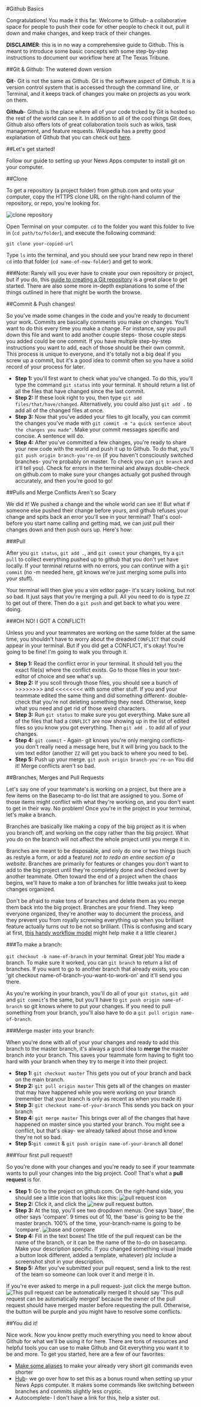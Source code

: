 #Github Basics

Congratulations! You made it this far. Welcome to Github- a collaborative space for people to push their code for other people to check it out, pull it down and make changes, and keep track of their changes.

**DISCLAIMER**: this is in no way a comprehensive guide to Github. This is meant to introduce some basic concepts with some step-by-step instructions to document our workflow here at The Texas Tribune. 

##Git & Github: The watered down version

**Git**- Git is not the same as Github. Git is the software aspect of Github. It is a version control system that is accessed through the command line, or Terminal, and it keeps track of changes you make on projects as you work on them. 

**Github**- Github is the place where all of your code trcked by Git is hosted so the rest of the world can see it. In addition to all of the cool things Git does, Github also offers lots of great collaboration tools such as wikis, task management, and feature requests. Wikipedia has a pretty good explanation of Github that you can check out [here](http://en.wikipedia.org/wiki/GitHub). 

##Let's get started!

Follow our guide to setting up your News Apps computer to install git on your computer.

##Clone

To get a repository (a project folder) from github.com and onto your computer, copy the HTTPS clone URL on the right-hand column of the repository, or repo, you're looking for. 

![clone repository](http://i.imgur.com/ZnwYssk.png?1)

Open Terminal on your computer. `cd` to the folder you want this folder to live in (`cd path/to/folder`), and execute the following command: 

`git clone your-copied-url`

Type `ls` into the terminal, and you should see your brand new repo in there! `cd` into that folder (`cd name-of-new-folder`) and get to work.

###Note:
Rarely will you ever have to create your own repository or project, but if you do, this [guide to creating a Git repository](http://git-scm.com/book/en/v2/Git-Basics-Getting-a-Git-Repository) is a great place to get started. There are also some more in-depth explanations to some of the things outlined in here that might be worth the browse.

##Commit & Push changes!

So you've made some changes in the code and you're ready to document your work. Commits are basically comments you make on changes. You'll want to do this every time you make a change. For instance, say you pull down this file and want to add another couple steps- those couple steps you added could be one commit. If you have multiple step-by-step instructions you want to add, each of those should be their own commit. This process is unique to everyone, and it's totally not a big deal if you screw up a commit, but it's a good idea to commit often so you have a solid record of your process for later.

* **Step 1:** you'll first want to check what you've changed. To do this, you'll type the command `git status` into your terminal. It should return a list of all the files that have changed since the last commit. 
* **Step 2:** If these look right to you, then type `git add files/that/have/changed`. Alternatively, you could also just `git add .` to add all of the changed files at once. 
* **Step 3:** Now that you've added your files to git locally, you can commit the changes you've made with `git commit -m "a quick sentence about the changes you made"`. Make your commit messages specific and concise. A sentence will do.
* **Step 4:** After you've committed a few changes, you're ready to share your new code with the world and push it up to Github. To do that, you'll `git push origin branch-you're-on` (if you haven't consciously switched branches- you're probably on master. To check you can `git branch` and it'll tell you). Check for errors in the terminal and always double-check on github.com to make sure your changes actually got pushed through accurately, and then you're good to go!


##Pulls and Merge Conflicts Aren't so Scary

We did it! We pushed a change and the whole world can see it! But what if someone else pushed their change before yours, and github refuses your change and spits back an error you'll see in your terminal? That's cool- before you start name calling and getting mad, we can just pull their changes down and then push ours up. Here's how:

###Pull

After you `git status`, `git add .`, and `git commit` your changes, try a `git pull` to collect everything pushed up to github that you don't yet have locally. If your terminal returns with no errors, you can continue with a `git commit` (no -m needed here, git knows we're just merging some pulls into your stuff). 

Your terminal will then give you a vim editor page- it's scary looking, but not so bad. It just says that you're merging a pull. All you need to do is type `ZZ` to get out of there. Then do a `git push` and get back to what you were doing.

###OH NO! I GOT A CONFLICT!

Unless you and your teammates are working on the same folder at the same time, you shouldn't have to worry about the dreaded `CONFLICT` that could appear in your terminal. But if you did get a CONFLICT, it's okay! You're going to be fine! I'm going to walk you through it.

* **Step 1:** Read the conflict error in your terminal. It should tell you the exact file(s) where the conflict exists. Go to those files in your text-editor of choice and see what's up.
* **Step 2:** If you scoll through those files, you should see a bunch of >>>>>>>> and <<<<<<<< with some other stuff. If you and your teammate edited the same thing and did something different- double-check that you're not deleting something they need. Otherwise, keep what you need and get rid of those weird characters.
* **Step 3:** Run `git status` to make sure you got everything. Make sure all of the files that had a `CONFLICT` are now showing up in the list of edited files so you know you got everything. Then `git add .` to add all of your changes.
* **Step 4:** `git commit` - Again- git knows you're only merging conflicts- you don't really need a message here, but it will bring you back to the vim text editor (another `ZZ` will get you back to where you need to be).
* **Step 5:** Push up your merge. `git push origin branch-you're-on` You did it! Merge conflicts aren't so bad.


##Branches, Merges and Pull Requests

Let's say one of your teammate's is working on a project, but there are a few items on the Basecamp to-do list that are assigned to you. Some of those items might conflict with what they're working on, and you don't want to get in their way. No problem! Once you're in the project in your terminal, let's make a branch. 

Branches are basically like making a copy of the big project as it is when you branch off, and working on the copy rather than the big project. What you do on the branch will not affect the whole project until you merge it in. 

Branches are meant to be disposable, and only do one or two things (such as restyle a form, or add a feature) _not to redo an entire section of a website_. Branches are primarily for features or changes you don't want to add to the big project until they're completely done and checked over by another teammate. Often toward the end of a project when the chaos begins, we'll have to make a ton of branches for little tweaks just to keep changes organized.

Don't be afraid to make tons of branches and delete them as you merge them back into the big project. Branches are your friend. They keep everyone organized, they're another way to document the process, and they prevent you from royally screwing everything up when you brilliant feature actually turns out to be not so brilliant. (This is confusing and scary at first, [this handy workflow model](http://nvie.com/posts/a-successful-git-branching-model/) might help make it a little clearer.)


###To make a branch:

`git checkout -b name-of-branch` in your terminal. Great job! You made a branch. To make sure it worked, you can `git branch` to return a list of branches. If you want to go to another branch that already exists, you can 'git checkout name-of-branch-you-want-to-work-on' and it'll send you there.

As you're working in your branch, you'll do all of your `git status`, `git add` and `git commit`'s the same, but you'll have to `git push origin name-of-branch` so git knows where to put your changes. If you need to pull something from your branch, you'll also have to do a `git pull origin name-of-branch`.

###Merge master into your branch:

When you're done with all of your your changes and ready to add this branch to the master branch, it's always a good idea to **merge** the master branch _into_ your branch. This saves your teammate form having to fight too hard with your branch when they try to merge it into their project.

* **Step 1:** `git checkout master` This gets you out of your branch and back on the main branch.
* **Step 2:** `git pull origin master` This gets all of the changes on master that may have happened while you were working on your branch (remember that your branch is only as recent as when you made it)
* **Step 3:** `git checkout name-of-your-branch` This sends you back on your branch
* **Step 4:** `git merge master` This brings over all of the changes that have happened on master since you started your branch. You might see a conflict, but that's okay- we already talked about those and know they're not so bad.
* **Step 5:**`git commit` & `git push origin name-of-your-branch` all done!


###Your first pull request!!

So you're done with your changes and you're ready to see if your teammate wants to pull your changes into the big project. Cool! That's what a **pull request** is for.

* **Step 1:** Go to the project on github.com. On the right-hand side, you should see a little icon that looks like this:
![pull request icon](http://i.imgur.com/xBlJKPF.png?1)
* **Step 2:** Click it, and click the ![new pull request](http://i.imgur.com/itaLpTX.png?1) button.
* **Step 3:** At the top, you'll see two dropdown menus. One says 'base', the other says 'compare'. 9 times out of 10, the 'base' is going to be the master branch. 100% of the time, your-branch-name is going to be 'compare'.
![base and compare](http://i.imgur.com/4gtwcLx.png?1)
* **Step 4:** Fill in the text boxes! The title of the pull request can be the name of the branch, or it can be the name of the to-do on basecamp. Make your description specific. If you changed something visual (made a button look different, added a template, whatever) plz include a screenshot shot in your description.
* **Step 5:** After you've submitted your pull request, send a link to the rest of the team so someone can look over it and merge it in. 

If you're ever asked to merge in a pull request- just click the merge button.
![This pull request can be automatically merged](http://i.imgur.com/25nVRSY.png)
It should say 'This pull request can be automatically merged' because the owner of the pull request should have merged master before requesting the pull. Otherwise, the button will be purple and you might have to resolve some conflicts.

##You did it!

Nice work. Now you know pretty much everything you need to know about Github for what we'll be using it for here. There are tons of resources and helpful tools you can use to make Github and Git everything you want it to be and more. To get you started, here are a few of our favorites:


* [Make some aliases](https://git-scm.com/book/en/v2/Git-Basics-Git-Aliases) to make your already very short git commands even shorter
* [Hub](https://hub.github.com/)- we go over how to set this as a bonus round when setting up your News Apps computer. It makes some commands like switching between branches and commits slightly less cryptic.
* Autocomplete- I don't have a link for this, help a sister out.


